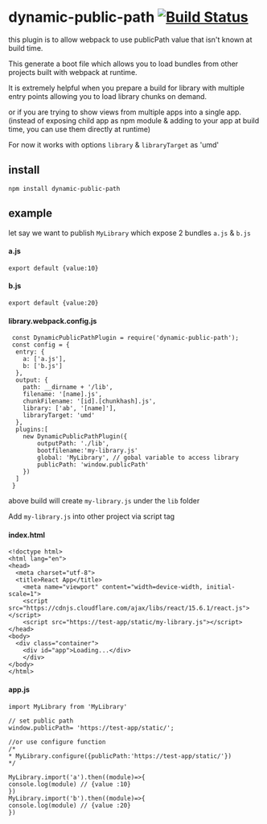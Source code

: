 # dynamic-public-path [![Build Status](https://travis-ci.org/kuldeepkeshwar/dynamic-public-path.svg?branch=master)](https://travis-ci.org/kuldeepkeshwar/dynamic-public-path)
this plugin is to allow webpack to use publicPath value that isn't known at build time.

This generate a boot file which allows you to load bundles from other projects built with webpack at runtime. 

It is extremely helpful when you prepare a build for library with multiple entry points allowing you to load library chunks on demand.

or if you are trying to show views from multiple apps into a single app.
(instead of exposing child app as npm module & adding to your app at build time, you can use them directly at runtime) 

 For now it works with options `library` & `libraryTarget` as 'umd'
## install
```
npm install dynamic-public-path
```

## example
let say we want to publish `MyLibrary` which expose 2 bundles  `a.js` & `b.js`
#### a.js
```
export default {value:10}
```
#### b.js
```
export default {value:20}
```
#### library.webpack.config.js
```
 const DynamicPublicPathPlugin = require('dynamic-public-path');
 const config = {
  entry: {
    a: ['a.js'],
    b: ['b.js']
  },
  output: {
    path: __dirname + '/lib',
    filename: '[name].js',
    chunkFilename: '[id].[chunkhash].js',
    library: ['ab', '[name]'],
    libraryTarget: 'umd'
  },
  plugins:[
    new DynamicPublicPathPlugin({
        outputPath: './lib',
        bootfilename:'my-library.js'
        global: 'MyLibrary', // gobal variable to access library
        publicPath: 'window.publicPath'
    })
  ]
 }
```
above build will create `my-library.js` under the `lib` folder

Add `my-library.js` into other project via script tag
#### index.html 
```
<!doctype html>
<html lang="en">
<head>
  <meta charset="utf-8">
  <title>React App</title>
	<meta name="viewport" content="width=device-width, initial-scale=1">
	<script src="https://cdnjs.cloudflare.com/ajax/libs/react/15.6.1/react.js"></script>
	<script src="https://test-app/static/my-library.js"></script>
</head>
<body>
  <div class="container">
    <div id="app">Loading...</div>
	</div>
</body>
</html>

```
#### app.js 
```
import MyLibrary from 'MyLibrary'

// set public path 
window.publicPath= 'https://test-app/static/';

//or use configure function
/*
* MyLibrary.configure({publicPath:'https://test-app/static/'})
*/

MyLibrary.import('a').then((module)=>{
console.log(module) // {value :10}
})
MyLibrary.import('b').then((module)=>{
console.log(module) // {value :20}
})
```

